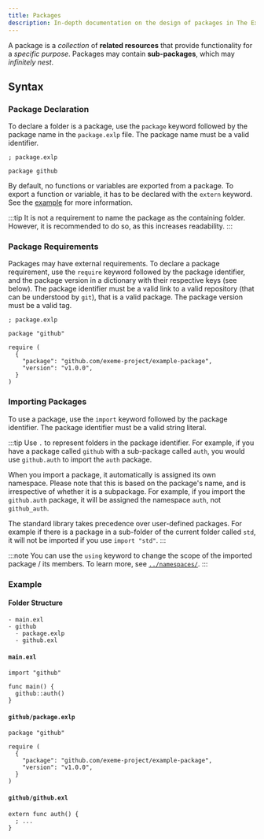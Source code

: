 ```yaml
---
title: Packages
description: In-depth documentation on the design of packages in The Exeme Language.
---
```


A package is a *collection* of **related resources** that provide functionality for a *specific purpose*. Packages may contain **sub-packages**, which may *infinitely nest*.

## Syntax

### Package Declaration

To declare a folder is a package, use the `package` keyword followed by the package name in the `package.exlp` file. The package name must be a valid identifier.

```exeme
; package.exlp

package github
```

By default, no functions or variables are exported from a package. To export a function or variable, it has to be declared with the `extern` keyword. See the [example](#example) for more information.

:::tip
It is not a requirement to name the package as the containing folder. However, it is recommended to do so, as this increases readability.
:::

### Package Requirements

Packages may have external requirements. To declare a package requirement, use the `require` keyword followed by the package identifier, and the package version in a dictionary with their respective keys (see below). The package identifier must be a valid link to a valid repository (that can be understood by `git`), that is a valid package. The package version must be a valid tag.

```exeme
; package.exlp

package "github"

require (
  {
    "package": "github.com/exeme-project/example-package",
    "version": "v1.0.0",
  }
)
```

### Importing Packages

To use a package, use the `import` keyword followed by the package identifier. The package identifier must be a valid string literal.

:::tip
Use `.` to represent folders in the package identifier. For example, if you have a package called `github` with a sub-package called `auth`, you would use `github.auth` to import the `auth` package.

When you import a package, it automatically is assigned its own namespace. Please note that this is based on the package's name, and is irrespective of whether it is a subpackage. For example, if you import the `github.auth` package, it will be assigned the namespace `auth`, not `github_auth`.

The standard library takes precedence over user-defined packages. For example if there is a package in a sub-folder of the current folder called `std`, it will not be imported if you use `import "std"`.
:::

:::note
You can use the `using` keyword to change the scope of the imported package / its members. To learn more, see [`../namespaces/`](../namespaces/).
:::

### Example

#### Folder Structure

```
- main.exl
- github
  - package.exlp
  - github.exl
```

#### `main.exl`

```exeme
import "github"

func main() {
  github::auth()
}
```

#### `github/package.exlp`

```exeme
package "github"

require (
  {
    "package": "github.com/exeme-project/example-package",
    "version": "v1.0.0",
  }
)
```

#### `github/github.exl`

```exeme
extern func auth() {
  ; ...
}
```
